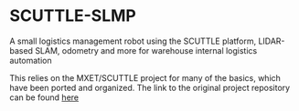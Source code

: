 # SCUTTLE-SLMP
A small logistics management robot using the SCUTTLE platform, LIDAR-based SLAM, odometry and more for warehouse internal logistics automation


This relies on the MXET/SCUTTLE project for many of the basics, which have been ported and organized. 
The link to the original project repository can be found [here](https://github.com/MXET/SCUTTLE)

